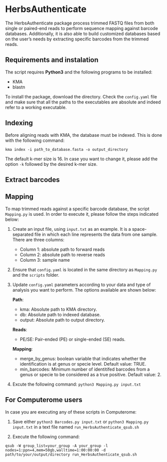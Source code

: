# HerbsAuthenticate

The HerbsAuthenticate package process trimmed FASTQ files from both single or paired-end reads to perform sequence mapping against barcode databases. Additionally, it is also able to build customized databases based on the user’s needs by extracting specific barcodes from the trimmed reads.

## Requirements and instalation
The script requires **Python3** and the following programs to be installed:
- KMA 
- blastn 

To install the package, download the directory. Check the `config.yaml` file and make sure that all the paths to the executables are absolute and indeed refer to a working executable.

## Indexing
Before aligning reads with KMA, the database must be indexed. This is done with the following command: 

`kma index -i path_to_database.fasta -o output_directory` 

The default k-mer size is 16. In case you want to change it, please add the option `-k` followed by the desired k-mer size. 

## Extract barcodes

## Mapping
To map trimmed reads against a specific barcode database, the script `Mapping.py` is used. In order to execute it, please follow the steps indicated below: 

1. Create an input file, using `input.txt` as an example. It is a space-separated file in which each line represents the data from one sample. There are three columns: 
    - Column 1: absolute path to forward reads
    - Column 2: absolute path to reverse reads
    - Column 3: sample name 
   
2. Ensure that `config.yaml` is located in the same directory as `Mapping.py` and the `scripts` folder. 
3. Update `config.yaml` parameters according to your data and type of analysis you want to perform. The options available are shown below:

    **Path**:
      - kma: Absolute path to KMA directory.
      - db: Absolute path to indexed database.
      - output: Absolute path to output directory. 
               
    **Reads**:
      - PE/SE: Pair-ended (PE) or single-ended (SE) reads.

    **Mapping**:
      - merge_by_genus: boolean variable that indicates whether the identification
is at genus or specie level. Default value: TRUE. 
      - min_barcodes: Minimum number of identitifed barcodes from a genus or specie to be considered as a true positive. Default value: 2.


4. Excute the following command: `python3 Mapping.py input.txt`

## For Computerome users
In case you are executing any of these scripts in Computerome: 
1. Save either `python3 Barcodes.py input.txt` or `python3 Mapping.py input.txt` in a text file named `run_HerbsAuthenticate_qsub.sh`

2. Execute the following command: 

`qsub -W group_list=your_group -A your_group -l nodes=1:ppn=4,mem=50gb,walltime=1:00:00:00 -d path/to/your/output/directory run_HerbsAuthenticate_qsub.sh`
